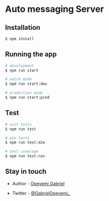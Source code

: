 # Auto messaging Server


## Installation

```bash
$ npm install
```

## Running the app

```bash
# development
$ npm run start

# watch mode
$ npm run start:dev

# production mode
$ npm run start:prod
```

## Test

```bash
# unit tests
$ npm run test

# e2e tests
$ npm run test:e2e

# test coverage
$ npm run test:cov
```



## Stay in touch

- Author - [Opeyemi Gabriel](https://johnoseni.com)
<!-- - Website - [https://nestjs.com](https://nestjs.com/) -->
- Twitter - [@GabrielOpeyemi_](https://twitter.com/johnoseni1)


